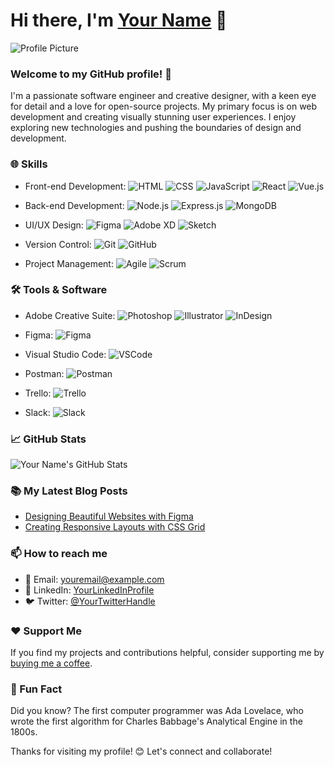 # Hi there, I'm [Your Name](https://yourwebsite.com) 👋

![Profile Picture](https://yourwebsite.com/profile_picture.png)

### Welcome to my GitHub profile! 🚀

I'm a passionate software engineer and creative designer, with a keen eye for detail and a love for open-source projects. My primary focus is on web development and creating visually stunning user experiences. I enjoy exploring new technologies and pushing the boundaries of design and development.

### 🌐 Skills

- Front-end Development: 
  ![HTML](https://img.shields.io/badge/-HTML5-E34F26?logo=html5&logoColor=white&style=flat)
  ![CSS](https://img.shields.io/badge/-CSS3-1572B6?logo=css3&logoColor=white&style=flat)
  ![JavaScript](https://img.shields.io/badge/-JavaScript-F7DF1E?logo=javascript&logoColor=black&style=flat)
  ![React](https://img.shields.io/badge/-React-61DAFB?logo=react&logoColor=black&style=flat)
  ![Vue.js](https://img.shields.io/badge/-Vue.js-4FC08D?logo=vue.js&logoColor=white&style=flat)

- Back-end Development: 
  ![Node.js](https://img.shields.io/badge/-Node.js-339933?logo=node.js&logoColor=white&style=flat)
  ![Express.js](https://img.shields.io/badge/-Express.js-000000?logo=express&logoColor=white&style=flat)
  ![MongoDB](https://img.shields.io/badge/-MongoDB-47A248?logo=mongodb&logoColor=white&style=flat)

- UI/UX Design: 
  ![Figma](https://img.shields.io/badge/-Figma-F24E1E?logo=figma&logoColor=white&style=flat)
  ![Adobe XD](https://img.shields.io/badge/-Adobe%20XD-FF61F6?logo=adobe%20xd&logoColor=black&style=flat)
  ![Sketch](https://img.shields.io/badge/-Sketch-F7B500?logo=sketch&logoColor=black&style=flat)

- Version Control: 
  ![Git](https://img.shields.io/badge/-Git-F05032?logo=git&logoColor=white&style=flat)
  ![GitHub](https://img.shields.io/badge/-GitHub-181717?logo=github&logoColor=white&style=flat)

- Project Management: 
  ![Agile](https://img.shields.io/badge/-Agile-0093D7?logo=agile&logoColor=white&style=flat)
  ![Scrum](https://img.shields.io/badge/-Scrum-6DB33F?logo=scrum&logoColor=white&style=flat)

### 🛠️ Tools & Software

- Adobe Creative Suite: 
  ![Photoshop](https://img.shields.io/badge/-Photoshop-31A8FF?logo=adobe%20photoshop&logoColor=white&style=flat)
  ![Illustrator](https://img.shields.io/badge/-Illustrator-FF9A00?logo=adobe%20illustrator&logoColor=white&style=flat)
  ![InDesign](https://img.shields.io/badge/-InDesign-FF3366?logo=adobe%20indesign&logoColor=white&style=flat)

- Figma: 
  ![Figma](https://img.shields.io/badge/-Figma-F24E1E?logo=figma&logoColor=white&style=flat)

- Visual Studio Code: 
  ![VSCode](https://img.shields.io/badge/-VSCode-007ACC?logo=visual%20studio%20code&logoColor=white&style=flat)

- Postman: 
  ![Postman](https://img.shields.io/badge/-Postman-FF6C37?logo=postman&logoColor=white&style=flat)

- Trello: 
  ![Trello](https://img.shields.io/badge/-Trello-0079BF?logo=trello&logoColor=white&style=flat)

- Slack: 
  ![Slack](https://img.shields.io/badge/-Slack-4A154B?logo=slack&logoColor=white&style=flat)

### 📈 GitHub Stats

![Your Name's GitHub Stats](https://github-readme-stats.vercel.app/api?username=yourusername&show_icons=true&hide_title=true&hide_border=true&count_private=true&theme=dark)

### 📚 My Latest Blog Posts

<!-- BLOG-POST-LIST:START -->
- [Designing Beautiful Websites with Figma](https://yourblog.com/post/1)
- [Creating Responsive Layouts with CSS Grid](https://yourblog.com/post/2)
<!-- BLOG-POST-LIST:END -->

### 📫 How to reach me

- 📧 Email: youremail@example.com
- 💼 LinkedIn: [YourLinkedInProfile](https://www.linkedin.com/in/yourlinkedinprofile/)
- 🐦 Twitter: [@YourTwitterHandle](https://twitter.com/yourtwitterhandle)

### ❤️ Support Me

If you find my projects and contributions helpful, consider supporting me by [buying me a coffee](https://buymeacoffee.com/yourusername).

### 🎯 Fun Fact

Did you know? The first computer programmer was Ada Lovelace, who wrote the first algorithm for Charles Babbage's Analytical Engine in the 1800s.

Thanks for visiting my profile! 😊 Let's connect and collaborate!


